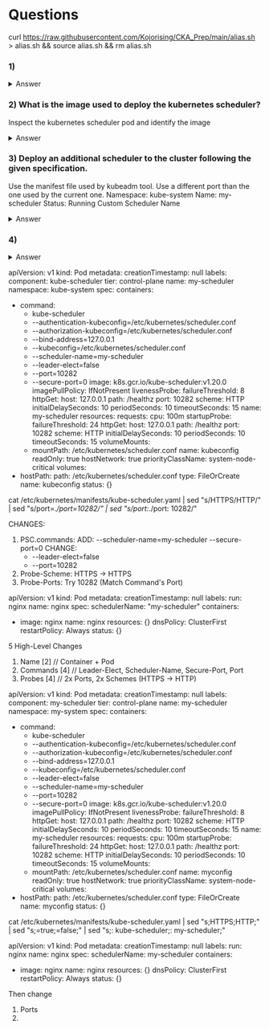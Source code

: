 # Questions

curl https://raw.githubusercontent.com/Kojorising/CKA_Prep/main/alias.sh > alias.sh && source alias.sh && rm alias.sh

### 1)
<details> 
  <summary markdown="span">Answer</summary>

</details>

### 2) What is the image used to deploy the kubernetes scheduler?
Inspect the kubernetes scheduler pod and identify the image
<details>
  <summary markdown="span">Answer</summary>

    root@controlplane:~# kd pod/kube-scheduler-controlplane $N | grep Image:
    Image:         k8s.gcr.io/kube-scheduler:v1.20.0
</details>

### 3) Deploy an additional scheduler to the cluster following the given specification.
Use the manifest file used by kubeadm tool. Use a different port than the one used by the current one.
Namespace: kube-system
Name: my-scheduler
Status: Running
Custom Scheduler Name
<details>
  <summary markdown="span">Answer</summary>

    
</details>

### 4)
<details>
  <summary markdown="span">Answer</summary>

</details>


apiVersion: v1
kind: Pod
metadata:
  creationTimestamp: null
  labels:
    component: kube-scheduler
    tier: control-plane
  name: my-scheduler
  namespace: kube-system
spec:
  containers:
  - command:
    - kube-scheduler
    - --authentication-kubeconfig=/etc/kubernetes/scheduler.conf
    - --authorization-kubeconfig=/etc/kubernetes/scheduler.conf
    - --bind-address=127.0.0.1
    - --kubeconfig=/etc/kubernetes/scheduler.conf
    - --scheduler-name=my-scheduler
    - --leader-elect=false
    - --port=10282
    - --secure-port=0
    image: k8s.gcr.io/kube-scheduler:v1.20.0
    imagePullPolicy: IfNotPresent
    livenessProbe:
      failureThreshold: 8
      httpGet:
        host: 127.0.0.1
        path: /healthz
        port: 10282
        scheme: HTTP
      initialDelaySeconds: 10
      periodSeconds: 10
      timeoutSeconds: 15
    name: my-scheduler
    resources:
      requests:
        cpu: 100m
    startupProbe:
      failureThreshold: 24
      httpGet:
        host: 127.0.0.1
        path: /healthz
        port: 10282
        scheme: HTTP
      initialDelaySeconds: 10
      periodSeconds: 10
      timeoutSeconds: 15
    volumeMounts:
    - mountPath: /etc/kubernetes/scheduler.conf
      name: kubeconfig
      readOnly: true
  hostNetwork: true
  priorityClassName: system-node-critical
  volumes:
  - hostPath:
      path: /etc/kubernetes/scheduler.conf
      type: FileOrCreate
    name: kubeconfig
status: {}


cat /etc/kubernetes/manifests/kube-scheduler.yaml | sed "s/HTTPS/HTTP/" | sed "s/port=.*/port=10282/" | sed "s/port:.*/port: 10282/"


CHANGES:
1) PSC.commands: 
    ADD:
        --scheduler-name=my-scheduler
        --secure-port=0
    CHANGE:
   - --leader-elect=false
    - --port=10282
2) Probe-Scheme: HTTPS -> HTTPS 
3) Probe-Ports: Try 10282 (Match Command's Port)

apiVersion: v1
kind: Pod
metadata:
  creationTimestamp: null
  labels:
    run: nginx
  name: nginx
spec:
  schedulerName: "my-scheduler"
  containers:
  - image: nginx
    name: nginx
    resources: {}
  dnsPolicy: ClusterFirst
  restartPolicy: Always
status: {}


5 High-Level Changes
1) Name [2] // Container + Pod
2) Commands [4] // Leader-Elect, Scheduler-Name, Secure-Port, Port 
3) Probes [4] // 2x Ports, 2x Schemes (HTTPS -> HTTP)



apiVersion: v1
kind: Pod
metadata:
  creationTimestamp: null
  labels:
    component: my-scheduler
    tier: control-plane
  name: my-scheduler
  namespace: my-system
spec:
  containers:
  - command:
    - kube-scheduler
    - --authentication-kubeconfig=/etc/kubernetes/scheduler.conf
    - --authorization-kubeconfig=/etc/kubernetes/scheduler.conf
    - --bind-address=127.0.0.1
    - --kubeconfig=/etc/kubernetes/scheduler.conf
    - --leader-elect=false
    - --scheduler-name=my-scheduler
    - --port=10282
    - --secure-port=0
    image: k8s.gcr.io/kube-scheduler:v1.20.0
    imagePullPolicy: IfNotPresent
    livenessProbe:
      failureThreshold: 8
      httpGet:
        host: 127.0.0.1
        path: /healthz
        port: 10282
        scheme: HTTP
      initialDelaySeconds: 10
      periodSeconds: 10
      timeoutSeconds: 15
    name: my-scheduler
    resources:
      requests:
        cpu: 100m
    startupProbe:
      failureThreshold: 24
      httpGet:
        host: 127.0.0.1
        path: /healthz
        port: 10282
        scheme: HTTP
      initialDelaySeconds: 10
      periodSeconds: 10
      timeoutSeconds: 15
    volumeMounts:
    - mountPath: /etc/kubernetes/scheduler.conf
      name: myconfig
      readOnly: true
  hostNetwork: true
  priorityClassName: system-node-critical
  volumes:
  - hostPath:
      path: /etc/kubernetes/scheduler.conf
      type: FileOrCreate
    name: myconfig
status: {}


cat /etc/kubernetes/manifests/kube-scheduler.yaml | sed "s;HTTPS;HTTP;" | sed "s;=true;=false;" | sed "s;: kube-scheduler;: my-scheduler;"


apiVersion: v1
kind: Pod
metadata:
  creationTimestamp: null
  labels:
    run: nginx
  name: nginx
spec:
  schedulerName: my-scheduler
  containers:
  - image: nginx
    name: nginx
    resources: {}
  dnsPolicy: ClusterFirst
  restartPolicy: Always
status: {}

Then change 
1) Ports
2) 
